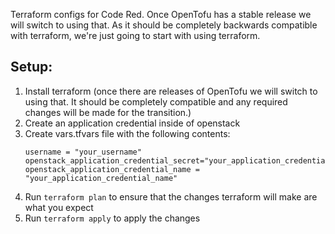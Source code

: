 Terraform configs for Code Red. Once OpenTofu has a stable release we will switch to using that. As it should be completely backwards compatible with terraform, we're just going to start with using terraform.

## Setup:

1. Install terraform (once there are releases of OpenTofu we will switch to using that. It should be completely compatible and any required changes will be made for the transition.)
1. Create an application credential inside of openstack
1. Create vars.tfvars file with the following contents:
    ```
    username = "your_username"
    openstack_application_credential_secret="your_application_credential_secret"
    openstack_application_credential_name = "your_application_credential_name"
    ```
1. Run `terraform plan` to ensure that the changes terraform will make are what you expect
1. Run `terraform apply` to apply the changes
